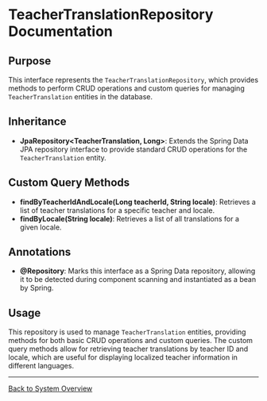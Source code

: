 # TeacherTranslationRepository Documentation

## Purpose

This interface represents the `TeacherTranslationRepository`, which provides methods to perform CRUD operations and custom queries for managing `TeacherTranslation` entities in the database.

## Inheritance

- **JpaRepository<TeacherTranslation, Long>**: Extends the Spring Data JPA repository interface to provide standard CRUD operations for the `TeacherTranslation` entity.

## Custom Query Methods

- **findByTeacherIdAndLocale(Long teacherId, String locale)**: Retrieves a list of teacher translations for a specific teacher and locale.
- **findByLocale(String locale)**: Retrieves a list of all translations for a given locale.

## Annotations

- **@Repository**: Marks this interface as a Spring Data repository, allowing it to be detected during component scanning and instantiated as a bean by Spring.

## Usage

This repository is used to manage `TeacherTranslation` entities, providing methods for both basic CRUD operations and custom queries. The custom query methods allow for retrieving teacher translations by teacher ID and locale, which are useful for displaying localized teacher information in different languages.

---

[Back to System Overview](../../system-overview.md)